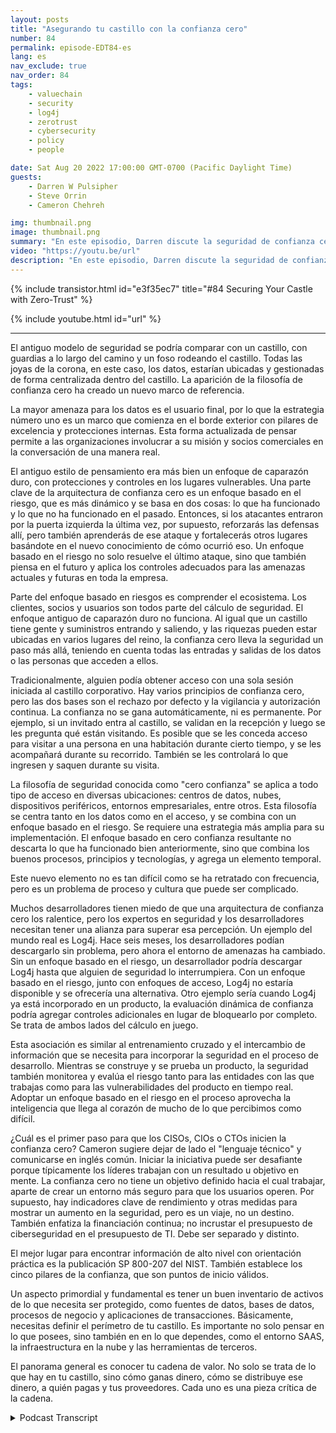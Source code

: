 ```yaml
---
layout: posts
title: "Asegurando tu castillo con la confianza cero"
number: 84
permalink: episode-EDT84-es
lang: es
nav_exclude: true
nav_order: 84
tags:
    - valuechain
    - security
    - log4j
    - zerotrust
    - cybersecurity
    - policy
    - people

date: Sat Aug 20 2022 17:00:00 GMT-0700 (Pacific Daylight Time)
guests:
    - Darren W Pulsipher
    - Steve Orrin
    - Cameron Chehreh

img: thumbnail.png
image: thumbnail.png
summary: "En este episodio, Darren discute la seguridad de confianza cero con Steve Orrin de Intel, CTO del sector público, y Cameron Chehreh, VP-GM del sector público."
video: "https://youtu.be/url"
description: "En este episodio, Darren discute la seguridad de confianza cero con Steve Orrin de Intel, CTO del sector público, y Cameron Chehreh, VP-GM del sector público."
---
```


<div>
{% include transistor.html id="e3f35ec7" title="#84 Securing Your Castle with Zero-Trust" %}

{% include youtube.html id="url" %}
</div>

---

El antiguo modelo de seguridad se podría comparar con un castillo, con guardias a lo largo del camino y un foso rodeando el castillo. Todas las joyas de la corona, en este caso, los datos, estarían ubicadas y gestionadas de forma centralizada dentro del castillo. La aparición de la filosofía de confianza cero ha creado un nuevo marco de referencia.

La mayor amenaza para los datos es el usuario final, por lo que la estrategia número uno es un marco que comienza en el borde exterior con pilares de excelencia y protecciones internas. Esta forma actualizada de pensar permite a las organizaciones involucrar a su misión y socios comerciales en la conversación de una manera real.

El antiguo estilo de pensamiento era más bien un enfoque de caparazón duro, con protecciones y controles en los lugares vulnerables. Una parte clave de la arquitectura de confianza cero es un enfoque basado en el riesgo, que es más dinámico y se basa en dos cosas: lo que ha funcionado y lo que no ha funcionado en el pasado. Entonces, si los atacantes entraron por la puerta izquierda la última vez, por supuesto, reforzarás las defensas allí, pero también aprenderás de ese ataque y fortalecerás otros lugares basándote en el nuevo conocimiento de cómo ocurrió eso. Un enfoque basado en el riesgo no solo resuelve el último ataque, sino que también piensa en el futuro y aplica los controles adecuados para las amenazas actuales y futuras en toda la empresa.

Parte del enfoque basado en riesgos es comprender el ecosistema. Los clientes, socios y usuarios son todos parte del cálculo de seguridad. El enfoque antiguo de caparazón duro no funciona. Al igual que un castillo tiene gente y suministros entrando y saliendo, y las riquezas pueden estar ubicadas en varios lugares del reino, la confianza cero lleva la seguridad un paso más allá, teniendo en cuenta todas las entradas y salidas de los datos o las personas que acceden a ellos.

Tradicionalmente, alguien podía obtener acceso con una sola sesión iniciada al castillo corporativo. Hay varios principios de confianza cero, pero las dos bases son el rechazo por defecto y la vigilancia y autorización continua. La confianza no se gana automáticamente, ni es permanente. Por ejemplo, si un invitado entra al castillo, se validan en la recepción y luego se les pregunta qué están visitando. Es posible que se les conceda acceso para visitar a una persona en una habitación durante cierto tiempo, y se les acompañará durante su recorrido. También se les controlará lo que ingresen y saquen durante su visita.

La filosofía de seguridad conocida como "cero confianza" se aplica a todo tipo de acceso en diversas ubicaciones: centros de datos, nubes, dispositivos periféricos, entornos empresariales, entre otros. Esta filosofía se centra tanto en los datos como en el acceso, y se combina con un enfoque basado en el riesgo. Se requiere una estrategia más amplia para su implementación. El enfoque basado en cero confianza resultante no descarta lo que ha funcionado bien anteriormente, sino que combina los buenos procesos, principios y tecnologías, y agrega un elemento temporal.

Este nuevo elemento no es tan difícil como se ha retratado con frecuencia, pero es un problema de proceso y cultura que puede ser complicado.

Muchos desarrolladores tienen miedo de que una arquitectura de confianza cero los ralentice, pero los expertos en seguridad y los desarrolladores necesitan tener una alianza para superar esa percepción. Un ejemplo del mundo real es Log4j. Hace seis meses, los desarrolladores podían descargarlo sin problema, pero ahora el entorno de amenazas ha cambiado. Sin un enfoque basado en el riesgo, un desarrollador podría descargar Log4j hasta que alguien de seguridad lo interrumpiera. Con un enfoque basado en el riesgo, junto con enfoques de acceso, Log4j no estaría disponible y se ofrecería una alternativa. Otro ejemplo sería cuando Log4j ya está incorporado en un producto, la evaluación dinámica de confianza podría agregar controles adicionales en lugar de bloquearlo por completo. Se trata de ambos lados del cálculo en juego.

Esta asociación es similar al entrenamiento cruzado y el intercambio de información que se necesita para incorporar la seguridad en el proceso de desarrollo. Mientras se construye y se prueba un producto, la seguridad también monitorea y evalúa el riesgo tanto para las entidades con las que trabajas como para las vulnerabilidades del producto en tiempo real. Adoptar un enfoque basado en el riesgo en el proceso aprovecha la inteligencia que llega al corazón de mucho de lo que percibimos como difícil.

¿Cuál es el primer paso para que los CISOs, CIOs o CTOs inicien la confianza cero? Cameron sugiere dejar de lado el "lenguaje técnico" y comunicarse en inglés común. Iniciar la iniciativa puede ser desafiante porque típicamente los líderes trabajan con un resultado u objetivo en mente. La confianza cero no tiene un objetivo definido hacia el cual trabajar, aparte de crear un entorno más seguro para que los usuarios operen. Por supuesto, hay indicadores clave de rendimiento y otras medidas para mostrar un aumento en la seguridad, pero es un viaje, no un destino. También enfatiza la financiación continua; no incrustar el presupuesto de ciberseguridad en el presupuesto de TI. Debe ser separado y distinto.

El mejor lugar para encontrar información de alto nivel con orientación práctica es la publicación SP 800-207 del NIST. También establece los cinco pilares de la confianza, que son puntos de inicio válidos.

Un aspecto primordial y fundamental es tener un buen inventario de activos de lo que necesita ser protegido, como fuentes de datos, bases de datos, procesos de negocio y aplicaciones de transacciones. Básicamente, necesitas definir el perímetro de tu castillo. Es importante no solo pensar en lo que posees, sino también en en lo que dependes, como el entorno SAAS, la infraestructura en la nube y las herramientas de terceros.

El panorama general es conocer tu cadena de valor. No solo se trata de lo que hay en tu castillo, sino cómo ganas dinero, cómo se distribuye ese dinero, a quién pagas y tus proveedores. Cada uno es una pieza crítica de la cadena.



<details>
<summary> Podcast Transcript </summary>

<p></p>

</details>
